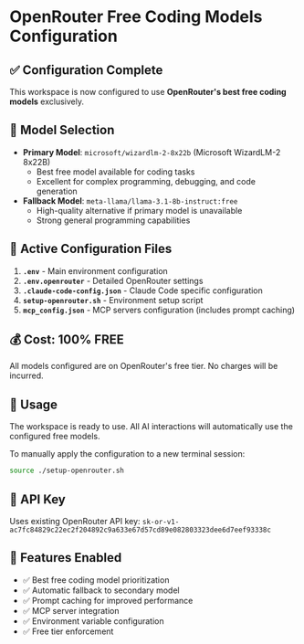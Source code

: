 # OpenRouter Free Coding Models Configuration

## ✅ Configuration Complete

This workspace is now configured to use **OpenRouter's best free coding models** exclusively.

## 🤖 Model Selection

- **Primary Model**: `microsoft/wizardlm-2-8x22b` (Microsoft WizardLM-2 8x22B)
  - Best free model available for coding tasks
  - Excellent for complex programming, debugging, and code generation
- **Fallback Model**: `meta-llama/llama-3.1-8b-instruct:free`
  - High-quality alternative if primary model is unavailable
  - Strong general programming capabilities

## 🔧 Active Configuration Files

1. **`.env`** - Main environment configuration
2. **`.env.openrouter`** - Detailed OpenRouter settings
3. **`.claude-code-config.json`** - Claude Code specific configuration
4. **`setup-openrouter.sh`** - Environment setup script
5. **`mcp_config.json`** - MCP servers configuration (includes prompt caching)

## 💰 Cost: 100% FREE

All models configured are on OpenRouter's free tier. No charges will be incurred.

## 🚀 Usage

The workspace is ready to use. All AI interactions will automatically use the configured free models.

To manually apply the configuration to a new terminal session:

```bash
source ./setup-openrouter.sh
```

## 🔑 API Key

Uses existing OpenRouter API key: `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`

## 📝 Features Enabled

- ✅ Best free coding model prioritization
- ✅ Automatic fallback to secondary model
- ✅ Prompt caching for improved performance
- ✅ MCP server integration
- ✅ Environment variable configuration
- ✅ Free tier enforcement
